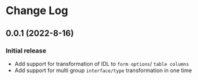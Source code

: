 # Change Log

## 0.0.1 (2022-8-16)

### Initial release

- Add support for transformation of IDL to `form options`/ `table columns`
- Add support for multi group `interface/type` transformation in one time
